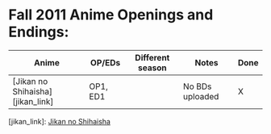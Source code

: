 # Fall 2011 Anime Openings and Endings:

| Anime                                                    | OP/EDs             | Different season  | Notes | Done  |
| -------------------------------------------------------- | ------------------ | ----------------- | ----- | ----  |
| [Jikan no Shihaisha][jikan_link]                         | OP1, ED1           |                   | No BDs uploaded | X     |

[jikan_link]: [Jikan no Shihaisha](https://anidb.net/anime/12660)